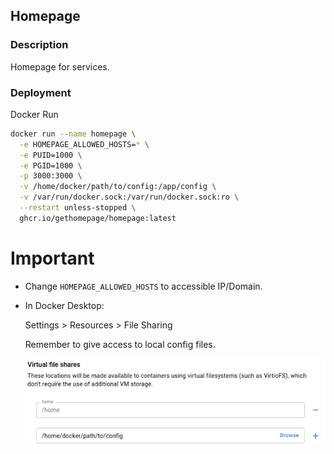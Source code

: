 ## Homepage

### Description

Homepage for services.

### Deployment

Docker Run
```bash
docker run --name homepage \
  -e HOMEPAGE_ALLOWED_HOSTS=* \
  -e PUID=1000 \
  -e PGID=1000 \
  -p 3000:3000 \
  -v /home/docker/path/to/config:/app/config \
  -v /var/run/docker.sock:/var/run/docker.sock:ro \
  --restart unless-stopped \
  ghcr.io/gethomepage/homepage:latest
```

# Important

- Change `HOMEPAGE_ALLOWED_HOSTS` to accessible IP/Domain.

- In Docker Desktop:

  Settings > Resources > File Sharing

  Remember to give access to local config files.

  ![Virtual File Sharing](/docker/containers/homepage/images/virtualfilesharing.png)

  